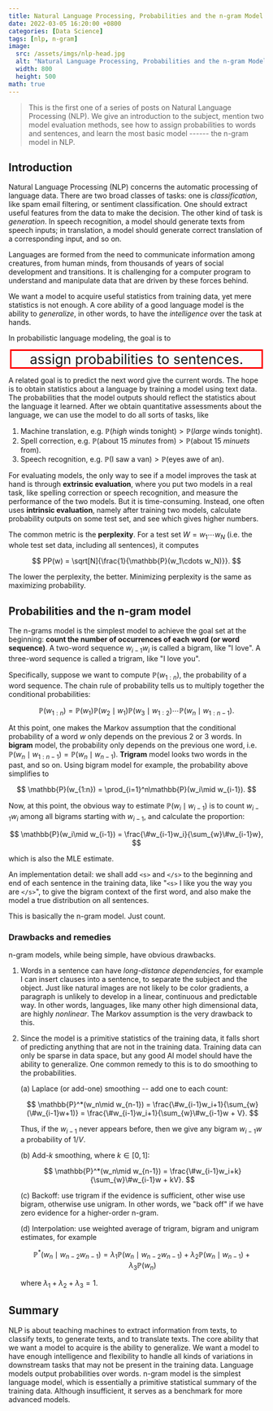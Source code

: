 ```yaml
---
title: Natural Language Processing, Probabilities and the n-gram Model
date: 2022-03-05 16:20:00 +0800
categories: [Data Science]
tags: [nlp, n-gram]
image:
  src: /assets/imgs/nlp-head.jpg
  alt: "Natural Language Processing, Probabilities and the n-gram Model"
  width: 800
  height: 500
math: true
---
```


> This is the first one of a series of posts on Natural Language Processing (NLP). We give an introduction to the subject, mention two model evaluation methods, see how to assign probabilities to words and sentences, and learn the most basic model ------ the n-gram model in NLP.

## Introduction

Natural Language Processing (NLP) concerns the automatic processing of language data. There are two broad classes of tasks: one is *classification*, like spam email filtering, or sentiment classification. One should extract useful features from the data to make the decision. The other kind of task is *generation*. In speech recognition, a model should generate texts from speech inputs; in translation, a model should generate correct translation of a corresponding input, and so on.

Languages are formed from the need to communicate information among creatures, from human minds, from thousands of years of social development and transitions. It is challenging for a computer program to understand and manipulate data that are driven by these forces behind.

We want a model to acquire useful statistics from training data, yet mere statistics is not enough. A core ability of a good language model is the ability to *generalize*, in other words, to have the *intelligence* over the task at hands. 

In probabilistic language modeling, the goal is to

<div style="font-size:20pt; text-align:center; border:3px solid red; margin:2pt;">
assign probabilities to sentences.  
</div>

A related goal is to predict the next word give the current words. The hope is to obtain statistics about a language by training a model using text data. The probabilities that the model outputs should reflect the statistics about the language it learned. After we obtain quantitative assessments about the language, we can use the model to do all sorts of tasks, like

1. Machine translation, e.g. $\mathbb{P}(\textit{high}\text{ winds tonight}) > \mathbb{P}(\textit{large}\text{ winds tonight})$.
2. Spell correction, e.g. $\mathbb{P}(\text{about 15 }\textit{minutes}\text{ from}) > \mathbb{P}(\text{about 15 }\textit{minuets}\text{ from})$.
3. Speech recognition, e.g. $\mathbb{P}(\text{I saw a van}) > \mathbb{P}(\text{eyes awe of an})$.

For evaluating models, the only way to see if a model improves the task at hand is through **extrinsic evaluation**, where you put two models in a real task, like spelling correction or speech recognition, and measure the performance of the two models. But it is time-consuming. Instead, one often uses **intrinsic evaluation**, namely after training two models, calculate probability outputs on some test set, and see which gives higher numbers.

The common metric is the **perplexity**. For a test set $W=w_1\cdots w_N$ (i.e. the whole test set data, including all sentences), it computes

$$
PP(w) = \sqrt[N]{\frac{1}{\mathbb{P}(w_1\cdots w_N)}}.
$$

The lower the perplexity, the better. Minimizing perplexity is the same as maximizing probability.


## Probabilities and the n-gram model

The n-grams model is the simplest model to achieve the goal set at the beginning: **count the number of occurrences of each word (or word sequence)**. A two-word sequence $w_{i-1}w_i$ is called a bigram, like "I love". A three-word sequence is called a trigram, like "I love you".

Specifically, suppose we want to compute $\mathbb{P}(w_{1:n})$, the probability of a word sequence. The chain rule of probability tells us to multiply together the conditional probabilities:

$$
\mathbb{P}(w_{1:n}) = \mathbb{P}(w_1)\mathbb{P}(w_2\mid w_1)\mathbb{P}(w_3\mid w_{1:2})\cdots\mathbb{P}(w_n\mid w_{1:n-1}).
$$

At this point, one makes the Markov assumption that the conditional probability of a word $w$ only depends on the previous 2 or 3 words. In **bigram** model, the probability only depends on the previous one word, i.e. $\mathbb{P}(w_n\mid w_{1:n-1})=\mathbb{P}(w_n\mid w_{n-1})$. **Trigram** model looks two words in the past, and so on. Using bigram model for example, the probability above simplifies to

$$
\mathbb{P}(w_{1:n}) = \prod_{i=1}^n\mathbb{P}(w_i\mid w_{i-1}).
$$

Now, at this point, the obvious way to estimate $\mathbb{P}(w_i\mid w_{i-1})$ is to count $w_{i-1}w_i$ among all bigrams starting with $w_{i-1}$, and calculate the proportion:

$$
\mathbb{P}(w_i\mid w_{i-1}) = \frac{\#w_{i-1}w_i}{\sum_{w}\#w_{i-1}w},
$$

which is also the MLE estimate.

An implementation detail: we shall add `<s>` and `</s>` to the beginning and end of each sentence in the training data, like "`<s>` I like you the way you are `</s>`", to give the bigram context of the first word, and also make the model a true distribution on all sentences.

This is basically the n-gram model. Just count.

### Drawbacks and remedies

n-gram models, while being simple, have obvious drawbacks.

1. Words in a sentence can have *long-distance dependencies*, for example I can insert clauses into a sentence, to separate the subject and the object. Just like natural images are not likely to be color gradients, a paragraph is unlikely to develop in a linear, continuous and predictable way. In other words, languages, like many other high dimensional data, are highly *nonlinear*. The Markov assumption is the very drawback to this. 

2. Since the model is a primitive statistics of the training data, it falls short of predicting anything that are not in the training data. Training data can only be sparse in data space, but any good AI model should have the ability to generalize. One common remedy to this is to do smoothing to the probabilities. 

    (a) Laplace (or add-one) smoothing -- add one to each count:

    $$
    \mathbb{P}^*(w_n\mid w_{n-1}) = \frac{\#w_{i-1}w_i+1}{\sum_{w}(\#w_{i-1}w+1)} = \frac{\#w_{i-1}w_i+1}{\sum_{w}\#w_{i-1}w + V}.
    $$

    Thus, if the $w_{i-1}$ never appears before, then we give any bigram $w_{i-1}w$ a probability of $1/V$.


    (b) Add-$k$ smoothing, where $k\in[0,1]$:

    $$
    \mathbb{P}^*(w_n\mid w_{n-1}) = \frac{\#w_{i-1}w_i+k}{\sum_{w}\#w_{i-1}w + kV}.
    $$

    (c) Backoff: use trigram if the evidence is sufficient, other wise use bigram, otherwise use unigram. In other words, we "back off" if we have zero evidence for a higher-order n-gram.

    (d) Interpolation: use weighted average of trigram, bigram and unigram estimates, for example

    $$
    \mathbb{P}^*(w_n\mid w_{n-2}w_{n-1}) = \lambda_1\mathbb{P}(w_n\mid w_{n-2}w_{n-1}) + \lambda_2\mathbb{P}(w_n\mid w_{n-1}) + \lambda_3\mathbb{P}(w_n)
    $$

    where $\lambda_1+\lambda_2+\lambda_3=1$.


## Summary

NLP is about teaching machines to extract information from texts, to classify texts, to generate texts, and to translate texts. The core ability that we want a model to acquire is the ability to generalize. We want a model to have enough intelligence and flexibility to handle all kinds of variations in downstream tasks that may not be present in the training data. Language models output probabilities over words. n-gram model is the simplest language model, which is essentially a primitive statistical summary of the training data. Although insufficient, it serves as a benchmark for more advanced models.